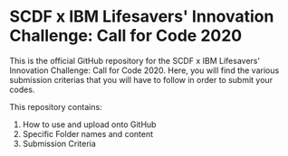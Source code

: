 # SCDF x IBM Lifesavers' Innovation Challenge: Call for Code 2020
This is the official GitHub repository for the SCDF x IBM Lifesavers' Innovation Challenge: Call for Code 2020. Here, you will find the various submission criterias that you will have to follow in order to submit your codes.

This repository contains:
1) How to use and upload onto GitHub
2) Specific Folder names and content
3) Submission Criteria
